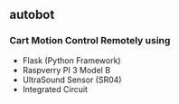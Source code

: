 ## autobot
### Cart Motion Control Remotely using
* Flask (Python Framework)
* Raspverry PI 3 Model B
* UltraSound Sensor (SR04)
* Integrated Circuit
